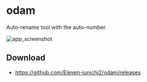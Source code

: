 # odam

Auto-rename tool with the auto-number.

![app_screenshot](https://user-images.githubusercontent.com/27124733/88383653-e1ef9080-cde5-11ea-871f-ee0bfe380aca.png)

## Download

- <https://github.com/Eleven-junichi2/odam/releases>
